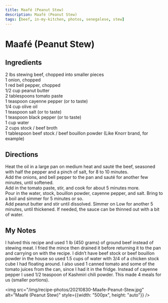```yaml
---
title: Maafé (Peanut Stew)
description: Maafé (Peanut Stew)
tags: [beef, in-my-kitchen, photos, senegalese, stew]
---
```


# Maafé (Peanut Stew)

## Ingredients
2 lbs stewing beef, chopped into smaller pieces  
1 onion, chopped  
1 red bell pepper, chopped  
1/2 cup peanut butter  
2 tablespoons tomato paste  
1 teaspoon cayenne pepper (or to taste)  
1/4 cup olive oil  
1 teaspoon salt (or to taste)  
1 teaspoon black pepper (or to taste)  
1 cup water  
2 cups stock / beef broth  
1 tablespoon beef stock / beef bouillon powder (Like Knorr brand, for example)

## Directions
Heat the oil in a large pan on medium heat and sauté the beef, seasoned with half the pepper and a pinch of salt, for 8 to 10 minutes.  
Add the onions, and bell pepper to the pan and sauté for another few minutes, until softened.  
Add in the tomato paste, stir, and cook for about 5 minutes more.  
Pour in the water, stock, bouillon powder, cayenne pepper, and salt. Bring to a boil and simmer for 5 minutes or so.  
Add peanut butter and stir until dissolved. Simmer on Low for another 5 minutes, until thickened. If needed, the sauce can be thinned out with a bit of water.

## My Notes
I halved this recipe and used 1 lb (450 grams) of ground beef instead of stewing meat. I fried the mince then drained it before returning it to the pan and carrying on with the recipe. I didn’t have beef stock or beef bouillon powder in the house so used 1.5 cups of water with 3/4 of a chicken stock cube I had floating around. I also used 1 canned tomato and some of the tomato juices from the can, since I had it in the fridge. Instead of cayenne pepper I used 1/2 teaspoon of Kashmiri chili powder. This made 4 meals for us (smaller portions).

<img src="/img/recipe-photos/20210830-Maafe-Peanut-Stew.jpg" alt="Maafé (Peanut Stew)" style={{width: "500px", height: "auto"}} />